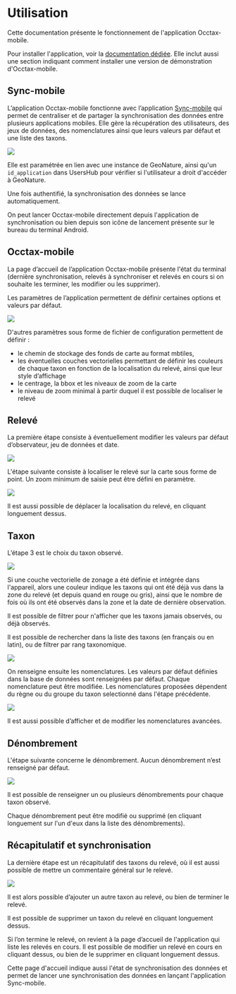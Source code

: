 # Utilisation

Cette documentation présente le fonctionnement de l'application Occtax-mobile.

Pour installer l'application, voir la [documentation dédiée](https://github.com/PnX-SI/gn_mobile_occtax/blob/master/docs/installation-fr.md). 
Elle inclut aussi une section indiquant comment installer une version de démonstration d'Occtax-mobile.

## Sync-mobile

L’application Occtax-mobile fonctionne avec l’application [Sync-mobile](https://github.com/PnX-SI/gn_mobile_core) qui permet de centraliser et de partager la synchronisation des données entre plusieurs applications mobiles. Elle gère la récupération des utilisateurs, des jeux de données, des nomenclatures ainsi que leurs valeurs par défaut et une liste des taxons. 

<img src="https://geonature.fr/docs/img/occtax-mobile/OM-01.jpg"/>

Elle est paramétrée en lien avec une instance de GeoNature, ainsi qu'un ``id_application`` dans UsersHub pour vérifier si l'utilisateur a droit d'accéder à GeoNature.

Une fois authentifié, la synchronisation des données se lance automatiquement.

On peut lancer Occtax-mobile directement depuis l'application de synchronisation ou bien depuis son icône de lancement présente sur le bureau du terminal Android.

## Occtax-mobile

La page d’accueil de l’application Occtax-mobile présente l'état du terminal (dernière synchronisation, relevés à synchroniser et relevés en cours si on 
souhaite les terminer, les modifier ou les supprimer).

Les paramètres de l’application permettent de définir certaines options et valeurs par défaut.

<img src="https://geonature.fr/docs/img/occtax-mobile/OM-02.jpg"/>

D'autres paramètres sous forme de fichier de configuration permettent de définir : 
- le chemin de stockage des fonds de carte au format mbtiles, 
- les éventuelles couches vectorielles permettant de définir les couleurs de chaque taxon en fonction de la localisation du relevé, ainsi que leur style d’affichage
- le centrage, la bbox et les niveaux de zoom de la carte
- le niveau de zoom minimal à partir duquel il est possible de localiser le relevé

## Relevé

La première étape consiste à éventuellement modifier les valeurs par défaut d’observateur, jeu de données et date.

<img src="https://geonature.fr/docs/img/occtax-mobile/OM-03.jpg"/>

L'étape suivante consiste à localiser le relevé sur la carte sous forme de point. Un zoom minimum de saisie peut être défini en paramètre. 

<img src="https://geonature.fr/docs/img/occtax-mobile/OM-04.jpg"/>

Il est aussi possible de déplacer la localisation du relevé, en cliquant longuement dessus.

## Taxon

L’étape 3 est le choix du taxon observé. 

<img src="https://geonature.fr/docs/img/occtax-mobile/OM-05.jpg"/>

Si une couche vectorielle de zonage a été définie et intégrée dans l'appareil, alors une couleur indique les taxons qui ont été déjà vus dans la zone du relevé (et depuis quand en rouge ou gris), ainsi que le nombre de fois où ils ont été observés dans la zone et la date de dernière observation.

Il est possible de filtrer pour n'afficher que les taxons jamais observés, ou déjà observés.

Il est possible de rechercher dans la liste des taxons (en français ou en latin), ou de filtrer par rang taxonomique.

<img src="https://geonature.fr/docs/img/occtax-mobile/OM-06.jpg"/>

On renseigne ensuite les nomenclatures. Les valeurs par défaut définies dans la base de données sont renseignées par défaut. Chaque nomenclature peut être modifiée. Les nomenclatures proposées dépendent du règne ou du groupe du taxon selectionné dans l'étape précédente.

<img src="https://geonature.fr/docs/img/occtax-mobile/OM-07.jpg"/>

Il est aussi possible d’afficher et de modifier les nomenclatures avancées.

## Dénombrement

L'étape suivante concerne le dénombrement. Aucun dénombrement n’est renseigné par défaut.

<img src="https://geonature.fr/docs/img/occtax-mobile/OM-08.jpg"/>

Il est possible de renseigner un ou plusieurs dénombrements pour chaque taxon observé.

Chaque dénombrement peut être modifié ou supprimé (en cliquant longuement sur l'un d'eux dans la liste des dénombrements).

## Récapitulatif et synchronisation

La dernière étape est un récapitulatif des taxons du relevé, où il est aussi possible de mettre un commentaire général sur le relevé.

<img src="https://geonature.fr/docs/img/occtax-mobile/OM-09.jpg"/>

Il est alors possible d’ajouter un autre taxon au relevé, ou bien de terminer le relevé.

Il est possible de supprimer un taxon du relevé en cliquant longuement dessus.

Si l’on termine le relevé, on revient à la page d’accueil de l'application qui liste les relevés en cours. Il est possible de modifier un relevé en cours en cliquant dessus, ou bien de le supprimer en cliquant longuement dessus.

Cette page d'accueil indique aussi l'état de synchronisation des données et permet de lancer une synchronisation des données en lançant l'application Sync-mobile.
